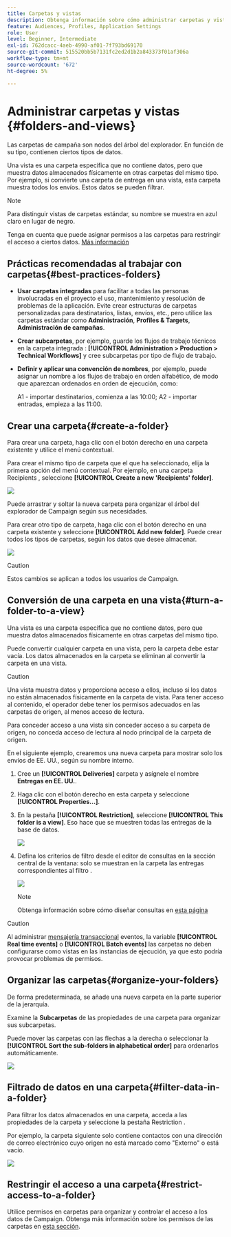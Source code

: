 ```yaml
---
title: Carpetas y vistas
description: Obtenga información sobre cómo administrar carpetas y vistas en el explorador de Campaign
feature: Audiences, Profiles, Application Settings
role: User
level: Beginner, Intermediate
exl-id: 762dcacc-4aeb-4990-af01-7f793bd69170
source-git-commit: 515520bb5b7131fc2ed2d1b2a843373f01af306a
workflow-type: tm+mt
source-wordcount: '672'
ht-degree: 5%

---
```


# Administrar carpetas y vistas {#folders-and-views}

Las carpetas de campaña son nodos del árbol del explorador. En función de su tipo, contienen ciertos tipos de datos.

Una vista es una carpeta específica que no contiene datos, pero que muestra datos almacenados físicamente en otras carpetas del mismo tipo. Por ejemplo, si convierte una carpeta de entrega en una vista, esta carpeta muestra todos los envíos. Estos datos se pueden filtrar.


>[!NOTE]
>Para distinguir vistas de carpetas estándar, su nombre se muestra en azul claro en lugar de negro.

Tenga en cuenta que puede asignar permisos a las carpetas para restringir el acceso a ciertos datos. [Más información](#restrict-access-to-a-folder)

## Prácticas recomendadas al trabajar con carpetas{#best-practices-folders}

* **Usar carpetas integradas** para facilitar a todas las personas involucradas en el proyecto el uso, mantenimiento y resolución de problemas de la aplicación. Evite crear estructuras de carpetas personalizadas para destinatarios, listas, envíos, etc., pero utilice las carpetas estándar como **Administración**, **Profiles &amp; Targets**, **Administración de campañas**.

* **Crear subcarpetas**, por ejemplo, guarde los flujos de trabajo técnicos en la carpeta integrada : **[!UICONTROL Administration > Production > Technical Workflows]** y cree subcarpetas por tipo de flujo de trabajo.

* **Definir y aplicar una convención de nombres**, por ejemplo, puede asignar un nombre a los flujos de trabajo en orden alfabético, de modo que aparezcan ordenados en orden de ejecución, como:

   A1 - importar destinatarios, comienza a las 10:00; A2 - importar entradas, empieza a las 11:00.

## Crear una carpeta{#create-a-folder}

Para crear una carpeta, haga clic con el botón derecho en una carpeta existente y utilice el menú contextual.

Para crear el mismo tipo de carpeta que el que ha seleccionado, elija la primera opción del menú contextual. Por ejemplo, en una carpeta Recipients , seleccione **[!UICONTROL Create a new 'Recipients' folder]**.

![](assets/create-recipient-folder.png)

Puede arrastrar y soltar la nueva carpeta para organizar el árbol del explorador de Campaign según sus necesidades.

Para crear otro tipo de carpeta, haga clic con el botón derecho en una carpeta existente y seleccione **[!UICONTROL Add new folder]**. Puede crear todos los tipos de carpetas, según los datos que desee almacenar.

![](assets/add-new-folder.png)

>[!CAUTION]
>Estos cambios se aplican a todos los usuarios de Campaign.

## Conversión de una carpeta en una vista{#turn-a-folder-to-a-view}

Una vista es una carpeta específica que no contiene datos, pero que muestra datos almacenados físicamente en otras carpetas del mismo tipo.

Puede convertir cualquier carpeta en una vista, pero la carpeta debe estar vacía. Los datos almacenados en la carpeta se eliminan al convertir la carpeta en una vista.

>[!CAUTION]
>
>Una vista muestra datos y proporciona acceso a ellos, incluso si los datos no están almacenados físicamente en la carpeta de vista. Para tener acceso al contenido, el operador debe tener los permisos adecuados en las carpetas de origen, al menos acceso de lectura.
>
>Para conceder acceso a una vista sin conceder acceso a su carpeta de origen, no conceda acceso de lectura al nodo principal de la carpeta de origen.

En el siguiente ejemplo, crearemos una nueva carpeta para mostrar solo los envíos de EE. UU., según su nombre interno.

1. Cree un **[!UICONTROL Deliveries]** carpeta y asígnele el nombre **Entregas en EE. UU.**.
1. Haga clic con el botón derecho en esta carpeta y seleccione **[!UICONTROL Properties...]**.
1. En la pestaña **[!UICONTROL Restriction]**, seleccione **[!UICONTROL This folder is a view]**. Eso hace que se muestren todas las entregas de la base de datos.

   ![](assets/this-folder-is-a-view.png)

1. Defina los criterios de filtro desde el editor de consultas en la sección central de la ventana: solo se muestran en la carpeta las entregas correspondientes al filtro .

   ![](assets/filter-view.png)

   >[!NOTE]
   >
   >Obtenga información sobre cómo diseñar consultas en [esta página](create-filters.md#advanced-filters)


>[!CAUTION]
>
>Al administrar [mensajería transaccional](../send/transactional.md) eventos, la variable **[!UICONTROL Real time events]** o **[!UICONTROL Batch events]** las carpetas no deben configurarse como vistas en las instancias de ejecución, ya que esto podría provocar problemas de permisos.

## Organizar las carpetas{#organize-your-folders}

De forma predeterminada, se añade una nueva carpeta en la parte superior de la jerarquía.

Examine la **Subcarpetas** de las propiedades de una carpeta para organizar sus subcarpetas.

Puede mover las carpetas con las flechas a la derecha o seleccionar la **[!UICONTROL Sort the sub-folders in alphabetical order]** para ordenarlos automáticamente.

![](assets/sort-folders.png)


## Filtrado de datos en una carpeta{#filter-data-in-a-folder}

Para filtrar los datos almacenados en una carpeta, acceda a las propiedades de la carpeta y seleccione la pestaña Restriction .

Por ejemplo, la carpeta siguiente solo contiene contactos con una dirección de correo electrónico cuyo origen no está marcado como &quot;Externo&quot; o está vacío.

![](assets/add-a-filter-to-a-folder.png)


## Restringir el acceso a una carpeta{#restrict-access-to-a-folder}

Utilice permisos en carpetas para organizar y controlar el acceso a los datos de Campaign. Obtenga más información sobre los permisos de las carpetas en [esta sección](../start/folder-permissions.md).
